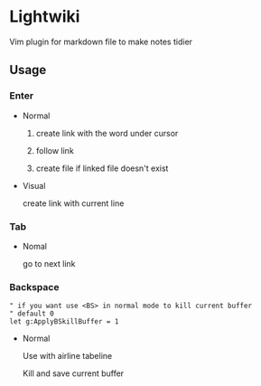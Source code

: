 # Lightwiki

Vim plugin for markdown file to make notes tidier

## Usage

### Enter

- Normal

    1. create link with the word under cursor

    2. follow link

    3. create file if linked file doesn't exist

- Visual

    create link with current line

### Tab

- Nomal

    go to next link

### Backspace


``` vimscript
" if you want use <BS> in normal mode to kill current buffer
" default 0
let g:ApplyBSkillBuffer = 1
```

- Normal

    Use with airline tabeline

    Kill and save current buffer
